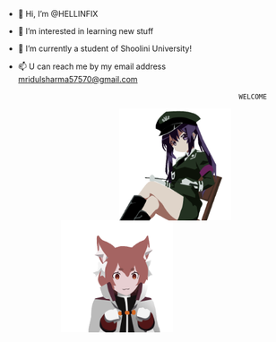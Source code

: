 - 👋 Hi, I’m @HELLINFIX
- 👀 I’m interested in learning new stuff                                                                             
- 🌱 I’m currently a student of Shoolini University!     

- 📫 U can reach me by my email address mridulsharma57570@gmail.com   

                                                             WELCOME
                                         
<img src="https://github.com/HELLINFIX/HELLINFIX/blob/2cf435e546f833d18236765a63ab05409b5f0756/asdf_stickers-512px-21.gif"
width="200px" height="200px" align="right" style="padding-left: 0px; padding-right: 100px;">
<img src="https://github.com/HELLINFIX/HELLINFIX/blob/3a2dc123e8d287e739ab37c57f0cf58af46ac622/asdf_stickers-512px-23.gif"
width="200px" height="200px" align="left" style="padding-left: 100px; padding-right: 0px;">

<!---
HELLINFIX/HELLINFIX is a ✨ special ✨ repository because its `README.md` (this file) appears on your GitHub profile.
You can click the Preview link to take a look at your changes.
--->
